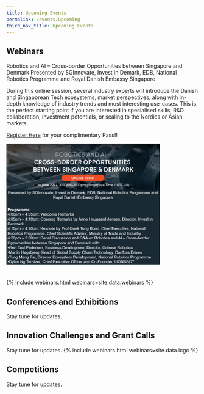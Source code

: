 ```yaml
---
title: Upcoming Events
permalink: /events/upcoming
third_nav_title: Upcoming Events
---
```

## Webinars 
Robotics and AI – Cross-border Opportunities between Singapore and Denmark
Presented by SGInnovate, Invest in Demark, EDB, National Robotics Programme and Royal Danish Embassy Singapore

During this online session, several industry experts will introduce the Danish and Singaporean Tech ecosystems, market perspectives, along with in-depth knowledge of industry trends and most interesting use-cases. This is the perfect starting point if you are interested in specialised skills, R&D collaboration, investment potentials, or scaling to the Nordics or Asian markets.

[Register Here](https://www.sginnovate.com/events/robotics-and-ai-%E2%80%93-cross-border-opportunities-between-singapore-and-denmark) for your complimentary Pass!!

<img style="max-width:80%;margin-bottom:20px;" src="/images/webinars/SG_DK_WEB6.JPG">

{% include webinars.html webinars=site.data.webinars %}
  
## Conferences and Exhibitions
Stay tune for updates.

## Innovation Challenges and Grant Calls
Stay tune for updates.
{% include webinars.html webinars=site.data.icgc %}

## Competitions
Stay tune for updates.
